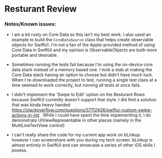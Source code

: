 # Resturant Review

### Notes/Known issues:
* I am a bit rusty on Core Data so this isn't my best work. I also used an example to build the `CoreDataSource` class that helps create observable objects for SwiftUI. I'm not a fan of the Apple-provided method of using Core Data in SwiftUI and my opinion is ObservableObjects are both more portable and desirable.

* Sometimes running the tests fail because I'm using the on-device core data stack instead of a memory based one. I took a stab at making the Core Data stack having an option to choose but didn't have much luck. When I re-downloaded the project to test, running a single test class at a time seemed to work correctly, but running all tests at once fails.

* I didn't implement the 'Swipe to Edit' option on the Resturant Rows because SwiftUI currently doesn't support that style. I did find a solution that was kinda heavy handed https://stackoverflow.com/questions/57112426/swiftui-custom-swipe-actions-in-list . While I could have spent the time implementing it, I do demonstrate UIViewRepresentable in other places (namely in the MultiLineTextView control)

* I can't really share the code for my current app work on bLinkup however I can screenshare with you during my tech screen. bLinkup is almost entirely in SwiftUI and can showcase a series of other iOS skills I posess.
